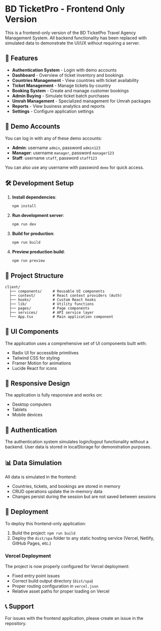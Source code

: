 # BD TicketPro - Frontend Only Version

This is a frontend-only version of the BD TicketPro Travel Agency Management System. All backend functionality has been replaced with simulated data to demonstrate the UI/UX without requiring a server.

## 🚀 Features

- **Authentication System** - Login with demo accounts
- **Dashboard** - Overview of ticket inventory and bookings
- **Countries Management** - View countries with ticket availability
- **Ticket Management** - Manage tickets by country
- **Booking System** - Create and manage customer bookings
- **Admin Buying** - Simulate ticket batch purchases
- **Umrah Management** - Specialized management for Umrah packages
- **Reports** - View business analytics and reports
- **Settings** - Configure application settings

## 🎯 Demo Accounts

You can log in with any of these demo accounts:

- **Admin**: username `admin`, password `admin123`
- **Manager**: username `manager`, password `manager123`
- **Staff**: username `staff`, password `staff123`

You can also use any username with password `demo` for quick access.

## 🛠️ Development Setup

1. **Install dependencies**:
   ```bash
   npm install
   ```

2. **Run development server**:
   ```bash
   npm run dev
   ```

3. **Build for production**:
   ```bash
   npm run build
   ```

4. **Preview production build**:
   ```bash
   npm run preview
   ```

## 📁 Project Structure

```
client/
  ├── components/     # Reusable UI components
  ├── context/        # React context providers (Auth)
  ├── hooks/          # Custom React hooks
  ├── lib/            # Utility functions
  ├── pages/          # Page components
  ├── services/       # API service layer
  └── App.tsx         # Main application component
```

## 🎨 UI Components

The application uses a comprehensive set of UI components built with:
- Radix UI for accessible primitives
- Tailwind CSS for styling
- Framer Motion for animations
- Lucide React for icons

## 📱 Responsive Design

The application is fully responsive and works on:
- Desktop computers
- Tablets
- Mobile devices

## 🔐 Authentication

The authentication system simulates login/logout functionality without a backend. User data is stored in localStorage for demonstration purposes.

## 📊 Data Simulation

All data is simulated in the frontend:
- Countries, tickets, and bookings are stored in memory
- CRUD operations update the in-memory data
- Changes persist during the session but are not saved between sessions

## 🚀 Deployment

To deploy this frontend-only application:
1. Build the project: `npm run build`
2. Deploy the `dist/spa` folder to any static hosting service (Vercel, Netlify, GitHub Pages, etc.)

### Vercel Deployment

The project is now properly configured for Vercel deployment:
- Fixed entry point issues
- Correct build output directory (`dist/spa`)
- Proper routing configuration in `vercel.json`
- Relative asset paths for proper loading on Vercel

## 📞 Support

For issues with the frontend application, please create an issue in the repository.